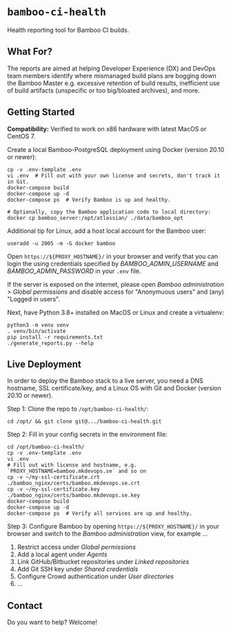 
# `bamboo-ci-health`

Health reporting tool for Bamboo CI builds.


## What For? 

The reports are aimed at helping Developer Experience (DX) and DevOps team
members identify where mismanaged build plans are bogging down the Bamboo Master
e.g. excessive retention of build results, inefficient use of build artifacts
(unspecific or too big/bloated archives), and more.


## Getting Started

**Compatibility:** Verified to work on x86 hardware with latest MacOS or CentOS 7.

Create a local Bamboo-PostgreSQL deployment using Docker (version 20.10 or newer):

    cp -v .env-template .env
    vi .env  # Fill out with your own license and secrets, don't track it in Git.
    docker-compose build
    docker-compose up -d
    docker-compose ps  # Verify Bamboo is up and healthy.

    # Optionally, copy the Bamboo application code to local directory:
    docker cp bamboo_server:/opt/atlassian/ ./data/bamboo_opt

Additional tip for Linux, add a host local account for the Bamboo user:

    useradd -u 2005 -m -G docker bamboo

Open `https://${PROXY_HOSTNAME}/` in your browser and verify that you
can login the using credentials specified by _BAMBOO_ADMIN_USERNAME_ and
_BAMBOO_ADMIN_PASSWORD_ in your `.env` file.

If the server is exposed on the internet, please open _Bamboo administration_ &gt;
_Global permissions_ and disable access for "Anonymuous users" and
(any) "Logged in users".

Next, have Python 3.8+ installed on MacOS or Linux and create a virtualenv:

    python3 -m venv venv
    . venv/bin/activate
    pip install -r requirements.txt
    ./generate_reports.py --help


## Live Deployment

In order to deploy the Bamboo stack to a live server, you need a DNS hostname,
SSL certificate/key, and a Linux OS with Git and Docker (version 20.10 or newer).

Step 1: Clone the repo to `/opt/bamboo-ci-health/`:

    cd /opt/ && git clone git@.../bamboo-ci-health.git

Step 2: Fill in your config secrets in the environment file:

    cd /opt/bamboo-ci-health/
    cp -v .env-template .env
    vi .env
    # Fill out with license and hostname, e.g. `PROXY_HOSTNAME=bamboo.mkdevops.se` and so on
    cp -v ~/my-ssl-certificate.crt ./bamboo_nginx/certs/bamboo.mkdevops.se.crt 
    cp -v ~/my-ssl-certificate.key ./bamboo_nginx/certs/bamboo.mkdevops.se.key 
    docker-compose build
    docker-compose up -d
    docker-compose ps  # Verify all services are up and healthy.

Step 3: Configure Bamboo by opening `https://${PROXY_HOSTNAME}/` in your browser
and switch to the _Bamboo administration_ view, for example ...

1. Restrict access under _Global permissions_
2. Add a local agent under _Agents_
3. Link GitHub/Bitbucket repositories under _Linked repositories_
4. Add Git SSH key under _Shared credentials_
5. Configure Crowd authentication under _User directories_
6. ...


## Contact

Do you want to help? Welcome!
